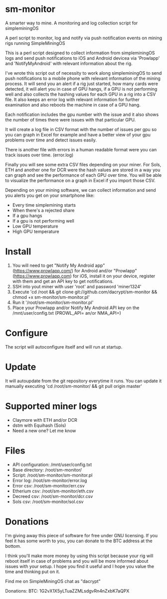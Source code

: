 # sm-monitor
A smarter way to mine. A monitoring and log collection script for simpleminingOS

A perl script to monitor, log and notify via push notification events on mining rigs running SimpleMiningOS 

This is a perl script designed to collect information from simpleminingOS logs and send push notifications to iOS and Android devicea via 'Prowlapp' and 'NotifyMyAndroid' with relevant information about the rig. 

I've wrote this script out of necessity to work along simpleminingOS to send push notifications to a mobile phone with relevant information of the mining process. It will send you an alert if a rig just started, how many cards were detected, it will alert you in case of GPU hangs, if a GPU is not performing well and also collects the hashing values for each GPU in a rig into a CSV file. It also keeps an error log with relevant information for further examination and also reboots the machine in case of a GPU hang. 

Each notification includes the gpu number with the issue and it also shows the number of times there were issues with that particular GPU.

It will create a log file in CSV format with the number of issues per gpu so you can graph in Excel for example and have a better view of your gpu problems over time and detect issues easily.

There is another file with errors in a human readable format were you can track issues over time. (error.log)

Finally you will see some extra CSV files depending on your miner. For Sols, ETH and another one for DCR were the hash values are stored in a way you can graph and see the performance of each GPU over time. You will be able to visualize the performance on a graph in Excel if you import those CSV.

Depending on your mining software, we can collect information and send you alerts you get on your smartphone like:
- Every time simplemining starts
- When there's a rejected share
- If a gpu hangs
- If a gpu is not performing well
- Low GPU temperature
- High GPU temperature

# Install
1. You will need to get "Notify My Android app" (https://www.prowlapp.com/) for Android and/or "Prowlapp" (https://www.prowlapp.com) for iOS, install it on your device, register with them and get an API key to get notifications.
2. SSH into yout miner with user 'root' and password 'miner1324'
3. Execute 'cd /root && git clone git://github.com/dacrypt/sm-monitor && chmod +x sm-monitor/sm-monitor.pl'
4. Run it '/root/sm-monitor/sm-monitor.pl'
5. Place your Prowlapp and/or Notify My Android API key on the /mnt/user/config.txt (PROWL_API= an/or NMA_API=)

# Configure
The script will autoconfigure itself and will run at startup. 

# Update
It will autoupdate from the git repository everytime it runs. 
You can update it manually executing 'cd /root/sm-monitor/ && git pull origin master'

# Supported miner logs
- Claymore with ETH and/or DCR
- dstm with Equihash (Sols)
- Need a new one? Let me know

# Files
- API configuration: /mnt/user/config.txt
- Base directory: /root/sm-monitor/
- Script: /root/sm-monitor/sm-monitor.pl
- Error log: /root/sm-monitor/error.log
- Error csv: /root/sm-monitor/err.csv
- Etherium csv: /root/sm-monitor/eth.csv
- Decreed csv: /root/sm-monitor/dcr.csv
- Sols csv: /root/sm-monitor/sol.csv

# Donations
I'm giving away this piece of software for free under GNU licensing. If you feel it has some worth to you, you can donate to the BTC address at the bottom.

I think you'll make more money by using this script because your rig will reboot itself in case of problems and you will be more informed about issues with your setup. I hope you find it useful and I hope you value the time and thinking put on it.

Find me on SimpleMiningOS chat as "dacrypt"

Donations: 
BTC: 1G2vX1X5yLTuaZZMLsdgvRn4nZxbK7aQPX
